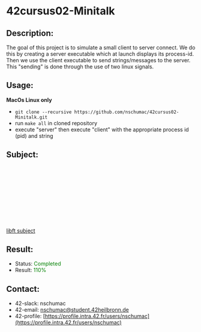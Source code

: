 # 42cursus02-Minitalk
## Description:
The goal of this project is to simulate a small client to server connect. We do this by creating a server executable which at launch displays its process-id. Then we use the client executable to send strings/messages to the server. This "sending" is done through the use of two linux signals.

## Usage:
**MacOs Linux only**
- `git clone --recursive https://github.com/nschumac/42cursus02-Minitalk.git`
- run `make all` in cloned repository
- execute "server" then execute "client" with the appropriate process id (pid) and string

## Subject:
<object data="https://github.com/nschumac/42cursus02-Minitalk/blob/main/subject/minitalk-en.pdf" type="application/pdf" width="700px" height="700px">
    <embed src="https://github.com/nschumac/42cursus02-Minitalk/blob/main/subject/minitalk-en.pdf">
        <p><a href="https://github.com/nschumac/42cursus02-Minitalk/blob/main/subject/minitalk-en.pdf">libft subject</a></p>
    </embed>
</object>

## Result:
- Status: <span style="color:green">Completed</span>
- Result: <span style="color:green">110%</span>

## Contact:
- 42-slack: nschumac
- 42-email: nschumac@student.42heilbronn.de
- 42-profile: [https://profile.intra.42.fr/users/nschumac](https://profile.intra.42.fr/users/nschumac)
